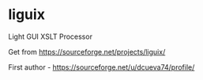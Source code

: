 # liguix
Light GUI XSLT Processor

Get from https://sourceforge.net/projects/liguix/

First author - https://sourceforge.net/u/dcueva74/profile/
